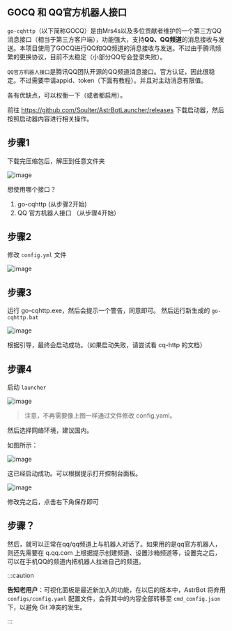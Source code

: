 ## GOCQ 和 QQ官方机器人接口

`go-cqhttp`（以下简称GOCQ）是由Mrs4s以及多位贡献者维护的一个第三方QQ消息接口（相当于第三方客户端），功能强大，支持**QQ、QQ频道**的消息接收与发送。本项目使用了GOCQ进行QQ和QQ频道的消息接收与发送。不过由于腾讯频繁的更换协议，目前不太稳定（小部分QQ号会登录失败）。

`QQ官方机器人接口`是腾讯QQ团队开源的QQ频道消息接口。官方认证，因此很稳定。不过需要申请appid、token（下面有教程）。并且对主动消息有限值。

各有优缺点，可以权衡一下（或者都启用）。

前往 https://github.com/Soulter/AstrBotLauncher/releases 下载启动器，然后按照启动器内容进行相关操作。

## 步骤1

下载完压缩包后，解压到任意文件夹

![image](https://github.com/Soulter/AstrBot-docs/assets/37870767/8dc1faf2-a862-414e-a4b8-6a3b6a791ca6)

想使用哪个接口？
1. go-cqhttp (从步骤2开始)
2. QQ 官方机器人接口 （从步骤4开始）


## 步骤2

修改 `config.yml` 文件

![image](https://github.com/Soulter/AstrBot-docs/assets/37870767/d566218a-7a6d-44a4-8044-9a403c2edd3c)


## 步骤3

运行 go-cqhttp.exe，然后会提示一个警告，同意即可。
然后运行新生成的 `go-cqhttp.bat`

![image](https://github.com/Soulter/AstrBot-docs/assets/37870767/00ff0400-c361-4b22-98a4-00d9477b117c)

根据引导，最终会启动成功。（如果启动失败，请尝试看 cq-http 的文档）

## 步骤4
启动 `launcher`

![image](https://github.com/Soulter/AstrBot-docs/assets/37870767/52d728be-fdbe-409c-84cb-415ab316e9c5)

> 注意，不再需要像上图一样通过文件修改 config.yaml。

然后选择网络环境，建议国内。

如图所示：

![image](https://github.com/Soulter/AstrBot-docs/assets/37870767/14a41c2d-e394-4acf-8fd9-eb3a709ebfa6)

这已经启动成功。可以根据提示打开控制台面板。

![image](https://github.com/Soulter/AstrBot-docs/assets/37870767/dcb77b27-3f58-461e-91e0-4a4166f60171)

修改完之后，点击右下角保存即可

## 步骤？

然后，就可以正常在qq/qq频道上与机器人对话了。如果用的是qq官方机器人，则还先需要在 q.qq.com 上根据提示创建频道、设置沙箱频道等，设置完之后，可以在手机QQ的频道内把机器人拉进自己的频道。

:::caution

**告知老用户**：可视化面板是最近新加入的功能，在以后的版本中，AstrBot 将弃用 `configs/config.yaml` 配置文件，会将其中的内容全部转移至 `cmd_config.json` 下，以避免 Git 冲突的发生。

:::
